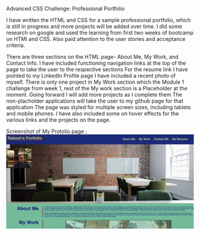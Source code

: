 
Advanced CSS Challenge: Professional Portfolio


I have written the HTML and CSS for a sample professional portfolio, which is still in progress and more projects will be added over time. I did some research on google and used the learning from first two weeks of bootcamp on HTMl and CSS. Also paid attention to the user stories and acceptance criteria.



There are three sections on the HTML page- About Me, My Work, and Contact Info.
I have included functioning navigation links at the top of the page to take the user to the respective sections
For the resume link I have pointed to my LinkedIn Profile page
I have included a recent photo of myself.
There is only one project in My Work section which the Module 1 challenge from week 1, rest of the My work section is a Placeholder at the moment. Going forward I will add more projects as I complete them
The non-placholder applications will take the user to my github page for that application
The page was styled for multiple screen sizes, including tablets and mobile phones.
I have also included some on hover effects for the various links and the projects on the page.

Screenshot of My Protolio page :
![Alt text](image-1.png)